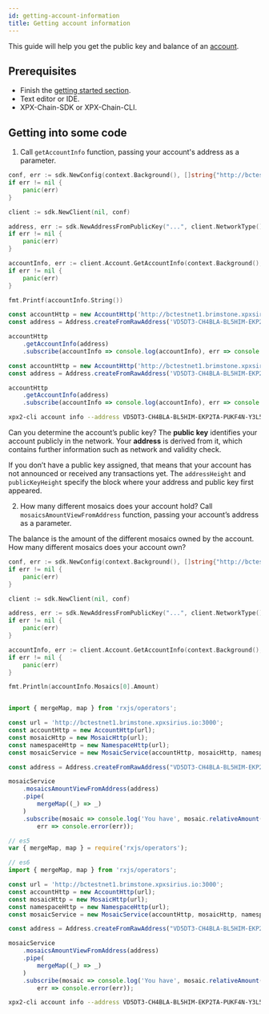```yaml
---
id: getting-account-information
title: Getting account information
---
```

This guide will help you get the public key and balance of an [account](../../built-in-features/account.md).

## Prerequisites

- Finish the [getting started section](../../getting-started/setting-up-workstation.md).
- Text editor or IDE.
- XPX-Chain-SDK or XPX-Chain-CLI.

## Getting into some code

1. Call `getAccountInfo` function, passing your account's address as a parameter.

<!--DOCUSAURUS_CODE_TABS-->
<!--Golang-->
```go
conf, err := sdk.NewConfig(context.Background(), []string{"http://bctestnet1.brimstone.xpxsirius.io:3000"})
if err != nil {
    panic(err)
}

client := sdk.NewClient(nil, conf)

address, err := sdk.NewAddressFromPublicKey("...", client.NetworkType())
if err != nil {
    panic(err)
}

accountInfo, err := client.Account.GetAccountInfo(context.Background(), address)
if err != nil {
    panic(err)
}

fmt.Printf(accountInfo.String())

```

<!--TypeScript-->

```ts
const accountHttp = new AccountHttp('http://bctestnet1.brimstone.xpxsirius.io:3000');
const address = Address.createFromRawAddress('VD5DT3-CH4BLA-BL5HIM-EKP2TA-PUKF4N-Y3L5HR-IR54');

accountHttp
    .getAccountInfo(address)
    .subscribe(accountInfo => console.log(accountInfo), err => console.error(err));
```

<!--JavaScript-->
```js
const accountHttp = new AccountHttp('http://bctestnet1.brimstone.xpxsirius.io:3000');
const address = Address.createFromRawAddress('VD5DT3-CH4BLA-BL5HIM-EKP2TA-PUKF4N-Y3L5HR-IR54');

accountHttp
    .getAccountInfo(address)
    .subscribe(accountInfo => console.log(accountInfo), err => console.error(err));
```

<!--CLI-->
```sh
xpx2-cli account info --address VD5DT3-CH4BLA-BL5HIM-EKP2TA-PUKF4N-Y3L5HR-IR54
```

<!--END_DOCUSAURUS_CODE_TABS-->

Can you determine the account’s public key? The **public key** identifies your account publicly in the network. Your **address** is derived from it, which contains further information such as network and validity check.

If you don’t have a public key assigned, that means that your account has not announced or received any transactions yet. The `addressHeight` and `publicKeyHeight` specify the block where your address and public key first appeared.

2. How many different mosaics does your account hold? Call `mosaicsAmountViewFromAddress` function, passing your account’s address as a parameter.

The balance is the amount of the different mosaics owned by the account. How many different mosaics does your account own?

<!--DOCUSAURUS_CODE_TABS-->
<!--Golang-->
```go
conf, err := sdk.NewConfig(context.Background(), []string{"http://bctestnet1.brimstone.xpxsirius.io:3000"})
if err != nil {
    panic(err)
}

client := sdk.NewClient(nil, conf)

address, err := sdk.NewAddressFromPublicKey("...", client.NetworkType())
if err != nil {
    panic(err)
}

accountInfo, err := client.Account.GetAccountInfo(context.Background(), address)
if err != nil {
    panic(err)
}

fmt.Println(accountInfo.Mosaics[0].Amount)
```

<!--TypeScript-->

```ts

import { mergeMap, map } from 'rxjs/operators';

const url = 'http://bctestnet1.brimstone.xpxsirius.io:3000';
const accountHttp = new AccountHttp(url);
const mosaicHttp = new MosaicHttp(url);
const namespaceHttp = new NamespaceHttp(url);
const mosaicService = new MosaicService(accountHttp, mosaicHttp, namespaceHttp);

const address = Address.createFromRawAddress("VD5DT3-CH4BLA-BL5HIM-EKP2TA-PUKF4N-Y3L5HR-IR54");

mosaicService
    .mosaicsAmountViewFromAddress(address)
    .pipe(
        mergeMap((_) => _)
    )
    .subscribe(mosaic => console.log('You have', mosaic.relativeAmount(), mosaic.fullName()),
        err => console.error(err));
```

<!--JavaScript-->
```js
// es5
var { mergeMap, map } = require('rxjs/operators'); 

// es6
import { mergeMap, map } from 'rxjs/operators';

const url = 'http://bctestnet1.brimstone.xpxsirius.io:3000';
const accountHttp = new AccountHttp(url);
const mosaicHttp = new MosaicHttp(url);
const namespaceHttp = new NamespaceHttp(url);
const mosaicService = new MosaicService(accountHttp, mosaicHttp, namespaceHttp);

const address = Address.createFromRawAddress("VD5DT3-CH4BLA-BL5HIM-EKP2TA-PUKF4N-Y3L5HR-IR54");

mosaicService
    .mosaicsAmountViewFromAddress(address)
    .pipe(
        mergeMap((_) => _)
    )
    .subscribe(mosaic => console.log('You have', mosaic.relativeAmount(), mosaic.fullName()),
        err => console.error(err));
```

<!--CLI-->
```sh
xpx2-cli account info --address VD5DT3-CH4BLA-BL5HIM-EKP2TA-PUKF4N-Y3L5HR-IR54
```

<!--END_DOCUSAURUS_CODE_TABS-->

